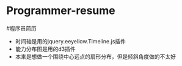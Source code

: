 # Programmer-resume
#程序员简历

* 时间轴是用的jquery.eeyellow.Timeline.js插件
* 能力分布图是用的d3插件
* 本来是想做一个围绕中心远点的扇形分布，但是倾斜角度做的不太好
